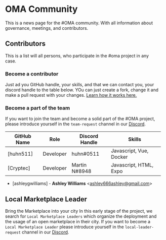 # OMA Community
This is a news page for the #OMA community. With all information about governance, meetings, and contributors. 


## Contributors
This is a list will all persons, who participate in the #oma project in any case. 

### Become a contributor
Just ad you GitHub handle, your skills, and that we can contact you, your discord handle to the table below. YOu can just create a fork, change it and make a pull request with your changes. [Learn how it works here.](./how-tos/01-create-merge-request.md)

### Become a part of the team
If you want to join the team and become a solid part of the #OMA project, please introduce yourself in the `team-request` channel in our [Discord](https://discord.gg/XDQQcJC).


| GitHub Name                | Role              | Discord Handle         |  Skills                            |
|----------------------------|------------------ |------------------------|------------------------------------|
| [huhn511]                  | Developer         | huhn#0511              | Javascript, Vue, Docker            |
| [Cryptec]                  | Developer         | Martin N#8948          | Javascript, HTML, Expo             |

* [ashleygwilliams] - **Ashley Williams** &lt;ashley666ashley@gmail.com&gt;

## Local Marketplace Leader
Bring the Marketplace into your city 
In this early stage of the project, we search for `Local Marketplace Leaders` which organize the deployment and the usage of an open marketplace in their city. 
If you want to become a `Local Marketplace Leader` please introduce yourself in the `local-leader-request` channel in our [Discord](https://discord.gg/XDQQcJC).
